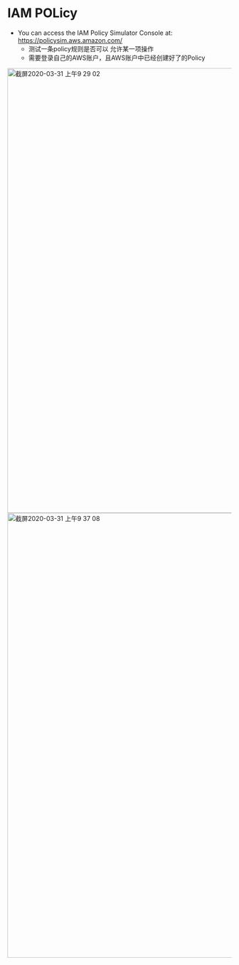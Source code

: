 
#  IAM POLicy

- You can access the IAM Policy Simulator Console at: https://policysim.aws.amazon.com/
  - 测试一条policy规则是否可以 允许某一项操作
  - 需要登录自己的AWS账户，且AWS账户中已经创建好了的Policy

<img width="1000" alt="截屏2020-03-31 上午9 29 02" src="https://user-images.githubusercontent.com/26485327/77977870-49fc0180-7333-11ea-950b-0134c368c50a.png">

<img width="1000" alt="截屏2020-03-31 上午9 37 08" src="https://user-images.githubusercontent.com/26485327/77977854-41a3c680-7333-11ea-8362-ef367fe975b4.png">

